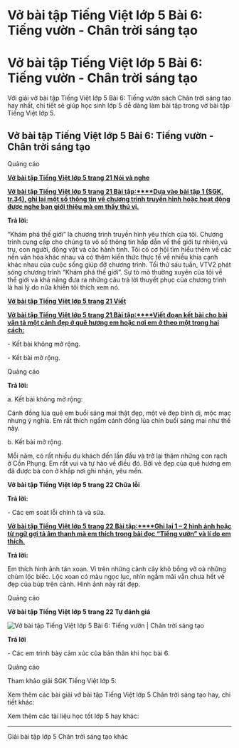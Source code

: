 # Vở bài tập Tiếng Việt lớp 5 Bài 6: Tiếng vườn - Chân trời sáng tạo

# Vở bài tập Tiếng Việt lớp 5 Bài 6: Tiếng vườn - Chân trời sáng tạo

Với giải vở bài tập Tiếng Việt lớp 5 Bài 6: Tiếng vườn sách Chân trời sáng tạo hay nhất, chi tiết sẽ giúp học sinh lớp 5 dễ dàng làm bài tập trong vở bài tập Tiếng Việt lớp 5.

## Vở bài tập Tiếng Việt lớp 5 Bài 6: Tiếng vườn - Chân trời sáng tạo

Quảng cáo

[**Vở bài tập Tiếng Việt lớp 5 trang 21 Nói và nghe**](https://vietjack.com/vbt-tieng-viet-5-ct/noi-va-nghe-trang-21-vbt-tieng-viet-5-tap-1.jsp)

[**Vở bài tập Tiếng Việt lớp 5 trang 21 Bài tập:****Dựa vào bài tập 1 (SGK, tr.34), ghi lại một số thông tin về chương trình truyền hình hoặc hoạt động được nghe bạn giới thiệu mà em thấy thú vị.**](https://vietjack.com/vbt-tieng-viet-5-ct/dua-vao-bai-tap-1-ghi-lai-mot-so-thong-tin-ve-chuong-trinh-vm.jsp)

**Trả lời:**

“Khám phá thế giới” là chương trình truyền hình yêu thích của tôi. Chương trình cung cấp cho chúng ta vô số thông tin hấp dẫn về thế giới tự nhiên,vũ trụ, con người, động vật và các hành tinh. Tôi có cơ hội tìm hiểu thêm về các nền văn hóa khác nhau và có thêm kiến thức thực tế về nhiều khía cạnh khác nhau của cuộc sống giúp đỡ chương trình. Tối thứ sáu tuần, VTV2 phát sóng chương trình “Khám phá thế giới”. Sự tò mò thường xuyên của tôi về thế giới và khả năng đưa ra những câu trả lời thuyết phục của chương trình là hai lý do nữa khiến tôi thích xem nó.

[**Vở bài tập Tiếng Việt lớp 5 trang 21 Viết**](https://vietjack.com/vbt-tieng-viet-5-ct/viet-trang-21-vbt-tieng-viet-5-tap-1.jsp)

[**Vở bài tập Tiếng Việt lớp 5 trang 21 Bài tập:****Viết đoạn kết bài cho bài văn tả một cảnh đẹp ở quê hương em hoặc nơi em ở theo một trong hai cách:**](https://vietjack.com/vbt-tieng-viet-5-ct/viet-doan-ket-bai-cho-bai-van-ta-mot-canh-dep-o-que-huong-vm.jsp)

\- Kết bài không mở rộng.

\- Kết bài mở rộng.

Quảng cáo

**Trả lời:**

a. Kết bài không mở rộng:

Cánh đồng lúa quê em buổi sáng mai thật đẹp, một vẻ đẹp bình dị, mộc mạc nhưng ý nghĩa. Em rất thích ngắm cánh đồng lúa chín buổi sáng mai như thế này.

b. Kết bài mở rộng.

Mỗi năm, có rất nhiều du khách đến lần đầu và trở lại thăm những con rạch ở Cồn Phụng. Em rất vui và tự hào về điều đó. Bởi vẻ đẹp của quê hương em đã được bà con ở khắp nơi ghi nhận, yêu mến.

**Vở bài tập Tiếng Việt lớp 5 trang 22 Chữa lỗi**

**Trả lời:**

\- Các em soát lỗi chính tả và sửa. 

[**Vở bài tập Tiếng Việt lớp 5 trang 22 Bài tập:****Ghi lại 1 – 2 hình ảnh hoặc từ ngữ gợi tả âm thanh mà em thích trong bài đọc “Tiếng vườn” và lí do em thích.**](https://vietjack.com/vbt-tieng-viet-5-ct/ghi-lai-1-2-hinh-anh-hoac-tu-ngu-goi-ta-am-thanh-vm.jsp)

**Trả lời:**

Em thích hình ảnh tán xoan. Vì trên những cành cây khô bỗng vỡ oà những chùm lộc biếc. Lộc xoan có màu ngọc lục, nhìn ngắm mãi vẫn chưa hết vẻ đẹp của búp trên cành. Hình ảnh này rất đẹp.

Quảng cáo

**Vở bài tập Tiếng Việt lớp 5 trang 22 Tự đánh giá**

![Vở bài tập Tiếng Việt lớp 5 Bài 6: Tiếng vườn | Chân trời sáng tạo](https://vietjack.com/vbt-tieng-viet-5-ct/images/bai-6-tieng-vuon.PNG)

**Trả lời**

\- Các em trình bày cảm xúc của bản thân khi học bài 6.

Quảng cáo

Tham khảo giải SGK Tiếng Việt lớp 5:

Xem thêm các bài giải vở bài tập Tiếng Việt lớp 5 Chân trời sáng tạo hay, chi tiết khác:

Xem thêm các tài liệu học tốt lớp 5 hay khác:

* * *

Giải bài tập lớp 5 Chân trời sáng tạo khác
